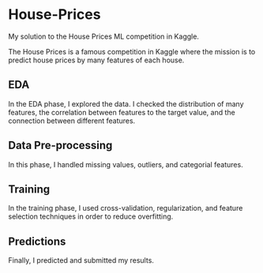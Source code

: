 # House-Prices

My solution to the House Prices ML competition in Kaggle.

The House Prices is a famous competition in Kaggle where the mission is to predict house prices by many features of each house.

## EDA

In the EDA phase, I explored the data. I checked the distribution of many features, the correlation between features to the target value, and the connection between different features.

## Data Pre-processing

In this phase, I handled missing values, outliers, and categorial features.

## Training

In the training phase, I used cross-validation, regularization, and feature selection techniques in order to reduce overfitting.


## Predictions

Finally, I predicted and submitted my results.

